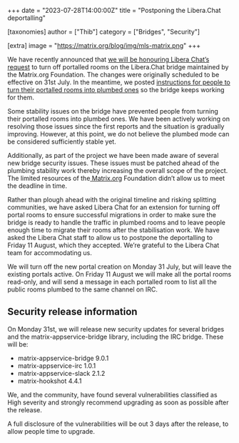 +++
date = "2023-07-28T14:00:00Z"
title = "Postponing the Libera.Chat deportalling"

[taxonomies]
author = ["Thib"]
category = ["Bridges", "Security"]

[extra]
image = "https://matrix.org/blog/img/mls-matrix.png"
+++

We have recently announced that [we will be honouring Libera Chat’s request](https://matrix.org/blog/2023/07/deportalling-libera-chat/) to turn off portalled rooms on the Libera.Chat bridge maintained by the Matrix.org Foundation. The changes were originally scheduled to be effective on 31st July. In the meantime, we posted [instructions for people to turn their portalled rooms into plumbed ones](https://matrix.org/blog/2023/07/make-sure-libera-bridge-keeps-working/) so the bridge keeps working for them.

Some stability issues on the bridge have prevented people from turning their portalled rooms into plumbed ones. We have been actively working on resolving those issues since the first reports and the situation is gradually improving. However, at this point, we do not believe the plumbed mode can be considered sufficiently stable yet. 

<!-- more -->

Additionally, as part of the project we have been made aware of several new bridge security issues. These issues must be patched ahead of the plumbing stability work thereby increasing the overall scope of the project. The limited resources of the[ Matrix.org](http://Matrix.org) Foundation didn’t allow us to meet the deadline in time.

Rather than plough ahead with the original timeline and risking splitting communities, we have asked Libera Chat for an extension for turning off portal rooms to ensure successful migrations in order to make sure the bridge is ready to handle the traffic in plumbed rooms and to leave people enough time to migrate their rooms after the stabilisation work. We have asked the Libera Chat staff to allow us to postpone the deportalling to Friday 11 August, which they accepted. We’re grateful to the Libera Chat team for accommodating us.

We will turn off the new portal creation on Monday 31 July, but will leave the existing portals active. On Friday 11 August we will make all the portal rooms read-only, and will send a message in each portalled room to list all the public rooms plumbed to the same channel on IRC.


## Security release information

On Monday 31st, we will release new security updates for several bridges and the matrix-appservice-bridge library, including the IRC bridge. These will be:

- matrix-appservice-bridge 9.0.1
- matrix-appservice-irc 1.0.1
- matrix-appservice-slack 2.1.2
- matrix-hookshot 4.4.1

We, and the community, have found several vulnerabilities classified as High severity and strongly recommend upgrading as soon as possible after the release.

A full disclosure of the vulnerabilities will be out 3 days after the release, to allow people time to upgrade.
